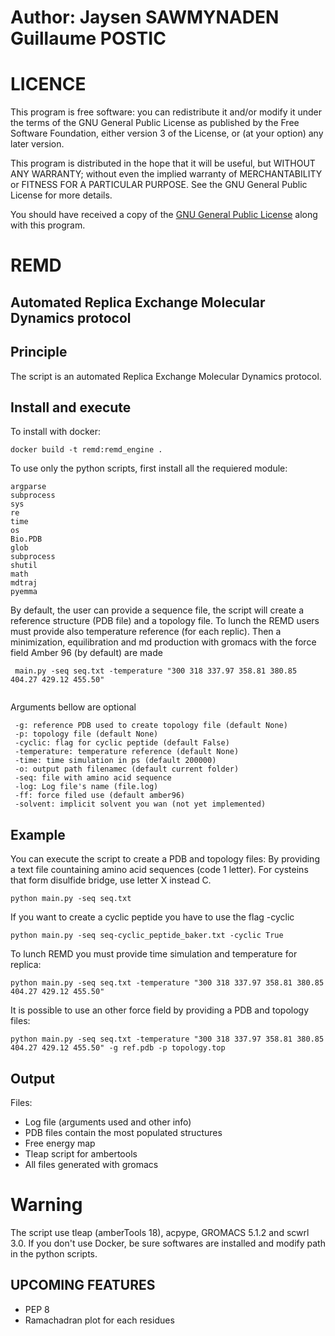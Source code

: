 # Author: Jaysen SAWMYNADEN Guillaume POSTIC
#                               LICENCE

This program is free software: you can redistribute it and/or modify
it under the terms of the GNU General Public License as published by
the Free Software Foundation, either version 3 of the License, or
(at your option) any later version.

This program is distributed in the hope that it will be useful,
but WITHOUT ANY WARRANTY; without even the implied warranty of
MERCHANTABILITY or FITNESS FOR A PARTICULAR PURPOSE.  See the
GNU General Public License for more details.

You should have received a copy of the [GNU General Public License](http://www.gnu.org/licenses/)
along with this program.

# REMD


## Automated Replica Exchange Molecular Dynamics protocol

##                               Principle

The script is an automated Replica Exchange Molecular Dynamics protocol.



##                               Install and execute
To install with docker:
```
docker build -t remd:remd_engine .
```
To use only the python scripts, first install all the requiered module:
```
argparse
subprocess
sys
re
time
os
Bio.PDB
glob
subprocess
shutil
math
mdtraj
pyemma
```
By default, the user can provide a sequence file, the script will create a reference structure (PDB file)
and a topology file. 
To lunch the REMD users must provide also temperature reference (for each replic).
Then a minimization, equilibration and md production with gromacs with the force field Amber 96 (by default) are made
```
 main.py -seq seq.txt -temperature "300 318 337.97 358.81 380.85 404.27 429.12 455.50"
 
```
 Arguments bellow are optional
```
 -g: reference PDB used to create topology file (default None)
 -p: topology file (default None)
 -cyclic: flag for cyclic peptide (default False)
 -temperature: temperature reference (default None)
 -time: time simulation in ps (default 200000) 
 -o: output path filenamec (default current folder)
 -seq: file with amino acid sequence
 -log: Log file's name (file.log)
 -ff: force filed use (default amber96)
 -solvent: implicit solvent you wan (not yet implemented)
```

##                              Example
You can execute the script to create a PDB and topology files:
By providing a text file countaining amino acid sequences (code 1 letter). 
For cysteins that form disulfide bridge, use letter X instead C.
```
python main.py -seq seq.txt
```
If you want to create a cyclic peptide you have to use the flag -cyclic
```
python main.py -seq seq-cyclic_peptide_baker.txt -cyclic True
```
To lunch REMD you must provide time simulation and temperature for replica:
```
python main.py -seq seq.txt -temperature "300 318 337.97 358.81 380.85 404.27 429.12 455.50"
```
It is possible to use an other force field by providing a PDB and topology files:
```
python main.py -seq seq.txt -temperature "300 318 337.97 358.81 380.85 404.27 429.12 455.50" -g ref.pdb -p topology.top
```
##                               Output

Files:
* Log file (arguments used and other info)
* PDB files contain the most populated structures
* Free energy map
* Tleap script for ambertools
* All files generated with gromacs

#                               Warning

The script use tleap (amberTools 18), acpype, GROMACS 5.1.2 and scwrl 3.0. If you don't use Docker, be sure softwares are installed and modify path in the python scripts.

##                              UPCOMING FEATURES

* PEP 8
* Ramachadran plot for each residues
